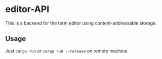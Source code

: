 # editor-API

This is a backend for the term editor using content-addressable storage.

## Usage
Just ```cargo run``` or ```cargo run --release``` on remote machine.
